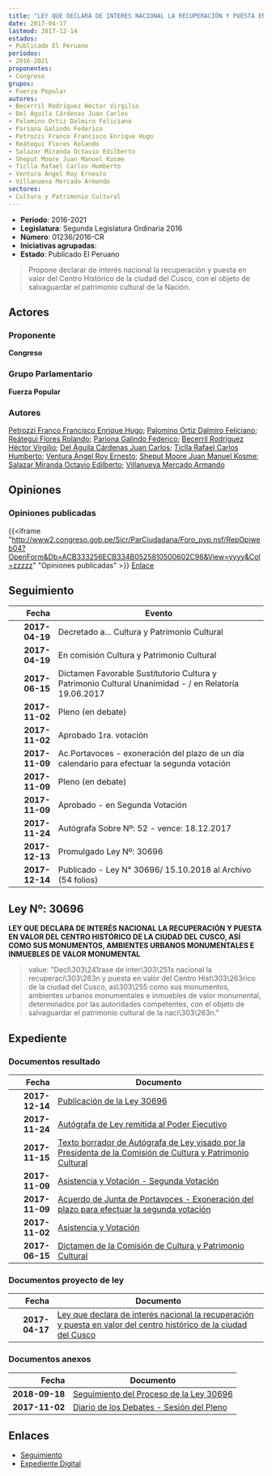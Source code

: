 ```yaml
---
title: "LEY QUE DECLARA DE INTERÉS NACIONAL LA RECUPERACIÓN Y PUESTA EN VALOR DEL CENTRO HISTÓRICO DE LA CIUDAD DEL CUSCO"
date: 2017-04-17
lastmod: 2017-12-14
estados:
- Publicado El Peruano
periodos:
- 2016-2021
proponentes:
- Congreso
grupos:
- Fuerza Popular
autores:
- Becerril Rodríguez Héctor Virgilio
- Del Águila Cárdenas Juan Carlos
- Palomino Ortiz Dalmiro Feliciano
- Pariona Galindo Federico
- Petrozzi Franco Francisco Enrique Hugo
- Reátegui Flores Rolando
- Salazar Miranda Octavio Edilberto
- Sheput Moore Juan Manuel Kosme
- Ticlla Rafael Carlos Humberto
- Ventura Ángel Roy Ernesto
- Villanueva Mercado Armando
sectores:
- Cultura y Patrimonio Cultural
---
```

- **Periodo**: 2016-2021
- **Legislatura**: Segunda Legislatura Ordinaria 2016
- **Número**: 01236/2016-CR
- **Iniciativas agrupadas**: 
- **Estado**: Publicado El Peruano

> Propone declarar de interés nacional la recuperación y puesta en valor del Centro Histórico de la ciudad del Cusco, con el objeto de salvaguardar el patrimonio cultural de la Nación.


## Actores

### Proponente

**Congreso**

### Grupo Parlamentario

**Fuerza Popular**

### Autores

[Petrozzi Franco Francisco Enrique Hugo](mailto:mailto:fpetrozzi@congreso.gob.pe); [Palomino Ortiz Dalmiro Feliciano](mailto:mailto:dfpalomino@congreso.gob.pe); [Reátegui Flores Rolando](mailto:mailto:rreategui@congreso.gob.pe); [Pariona Galindo Federico](mailto:mailto:fpariona@congreso.gob.pe); [Becerril Rodríguez Héctor Virgilio](mailto:mailto:hbecerril@congreso.gob.pe); [Del Águila Cárdenas Juan Carlos](mailto:mailto:jdelaguila@congreso.gob.pe); [Ticlla Rafael Carlos Humberto](mailto:mailto:cticlla@congreso.gob.pe); [Ventura Ángel Roy Ernesto](mailto:mailto:rventura@congreso.gob.pe); [Sheput Moore Juan Manuel Kosme](mailto:mailto:jsheput@congreso.gob.pe); [Salazar Miranda Octavio Edilberto](mailto:mailto:osalazar@congreso.gob.pe); [Villanueva Mercado Armando](mailto:mailto:avillanuevam@congreso.gob.pe)

## Opiniones

### Opiniones publicadas

{{<iframe "http://www2.congreso.gob.pe/Sicr/ParCiudadana/Foro_pvp.nsf/RepOpiweb04?OpenForm&Db=ACB333256ECB334B0525810500602C98&View=yyyy&Col=zzzzz" "Opiniones publicadas" >}}
[Enlace](http://www2.congreso.gob.pe/Sicr/ParCiudadana/Foro_pvp.nsf/RepOpiweb04?OpenForm&Db=ACB333256ECB334B0525810500602C98&View=yyyy&Col=zzzzz)


## Seguimiento

| Fecha | Evento |
|------:|--------|
| **2017-04-19** | Decretado a... Cultura y Patrimonio Cultural |
| **2017-04-19** | En comisión Cultura y Patrimonio Cultural |
| **2017-06-15** | Dictamen Favorable Sustitutorio Cultura y Patrimonio Cultural Unanimidad - / en Relatoría 19.06.2017 |
| **2017-11-02** | Pleno (en debate) |
| **2017-11-02** | Aprobado 1ra. votación |
| **2017-11-09** | Ac.Portavoces - exoneración del plazo de un día calendario para efectuar la segunda votación |
| **2017-11-09** | Pleno (en debate) |
| **2017-11-09** | Aprobado - en Segunda Votación |
| **2017-11-24** | Autógrafa Sobre Nº: 52 - vence: 18.12.2017 |
| **2017-12-13** | Promulgado Ley Nº: 30696 |
| **2017-12-14** | Publicado - Ley N° 30696/ 15.10.2018 al Archivo (54 folios) |

## Ley Nº: 30696

**LEY QUE DECLARA DE INTERÉS NACIONAL LA RECUPERACIÓN Y PUESTA EN VALOR DEL CENTRO HISTÓRICO DE LA CIUDAD DEL CUSCO, ASÍ COMO SUS MONUMENTOS, AMBIENTES URBANOS MONUMENTALES E INMUEBLES DE VALOR MONUMENTAL**

> value: "Decl\303\241rase de inter\303\251s nacional la recuperaci\303\263n y puesta en valor del Centro Hist\303\263rico de la ciudad del Cusco, as\303\255 como sus monumentos, ambientes urbanos monumentales e inmuebles de valor monumental, determinados por las autoridades competentes, con el objeto de salvaguardar el patrimonio cultural de la naci\303\263n."


## Expediente

### Documentos resultado

| Fecha | Documento |
|------:|-----------|
| **2017-12-14** | [Publicación de la Ley 30696](http://www.leyes.congreso.gob.pe/Documentos/2016_2021/ADLP/Normas_Legales/30696-LEY.pdf) |
| **2017-11-24** | [Autógrafa de Ley remitida al Poder Ejecutivo](http://www.leyes.congreso.gob.pe/Documentos/2016_2021/ADLP/Texto_Aprobado/AU0123620171124.pdf) |
| **2017-11-15** | [Texto borrador de Autógrafa de Ley visado por la Presidenta de la Comisión de Cultura y Patrimonio Cultural](http://www.leyes.congreso.gob.pe/Documentos/2016_2021/Texto_Borrador_de_Autografa/BAU0123620171115.PDF) |
| **2017-11-09** | [Asistencia y Votación - Segunda Votación](http://www.leyes.congreso.gob.pe/Documentos/2016_2021/Asistencia_y_Votacion/Proyectos_de_Ley/Exoneracion_de_Segunda_Votacion/ESV0123620171109.pdf) |
| **2017-11-09** | [Acuerdo de Junta de Portavoces - Exoneración del plazo para efectuar la segunda votación](http://www.leyes.congreso.gob.pe/Documentos/2016_2021/Acuerdos/Junta_Portavoces/AJP0123620171109.pdf) |
| **2017-11-02** | [Asistencia y Votación](http://www.leyes.congreso.gob.pe/Documentos/2016_2021/Asistencia_y_Votacion/Proyectos_de_Ley/AV0123620171102.pdf) |
| **2017-06-15** | [Dictamen de la Comisión de Cultura y Patrimonio Cultural](http://www.leyes.congreso.gob.pe/Documentos/2016_2021/Dictamenes/Proyectos_de_Ley/01236DC05MAY20170615.pdf) |

### Documentos proyecto de ley

| Fecha | Documento |
|------:|-----------|
| **2017-04-17** | [Ley que declara de interés nacional la recuperación y puesta en valor del centro histórico de la ciudad del Cusco](http://www.leyes.congreso.gob.pe/Documentos/2016_2021/Proyectos_de_Ley_y_de_Resoluciones_Legislativas/PL0123620170417.PDF) |

### Documentos anexos

| Fecha | Documento |
|------:|-----------|
| **2018-09-18** | [Seguimiento del Proceso de la Ley 30696](http://www.leyes.congreso.gob.pe/Documentos/2016_2021/Seguimiento_de_Proyectos_de_Ley/01236PL20180918.PDF) |
| **2017-11-02** | [Diario de los Debates - Sesión del Pleno](http://www.leyes.congreso.gob.pe/Documentos/2016_2021/ADLP/Diario_Debates/30696-TDD.pdf) |

## Enlaces

- [Seguimiento](http://www2.congreso.gob.pe/Sicr/TraDocEstProc/CLProLey2016.nsf/f7fff46988ca05b1052578e100829cc7/8a300a232abda21c0525810500663e5a?OpenDocument)
- [Expediente Digital](http://www2.congreso.gob.pe/Sicr/TraDocEstProc/Expvirt_2011.nsf/visbusqptramdoc1621/01236?opendocument)

